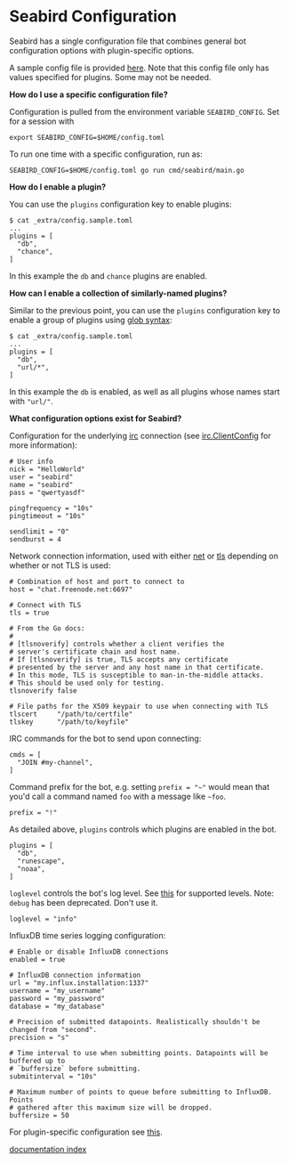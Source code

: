 # Seabird Configuration

Seabird has a single configuration file that combines general bot configuration options with plugin-specific options.

A sample config file is provided [here](../_extra/config.sample.toml). Note that
this config file only has values specified for plugins. Some may not be needed.

**How do I use a specific configuration file?**

Configuration is pulled from the environment variable `SEABIRD_CONFIG`. Set for a session with

```
export SEABIRD_CONFIG=$HOME/config.toml
```

To run one time with a specific configuration, run as:

```
SEABIRD_CONFIG=$HOME/config.toml go run cmd/seabird/main.go
```

**How do I enable a plugin?**

You can use the `plugins` configuration key to enable plugins:

```
$ cat _extra/config.sample.toml
...
plugins = [
  "db",
  "chance",
]
```

In this example the `db` and `chance` plugins are enabled.

**How can I enable a collection of similarly-named plugins?**

Similar to the previous point, you can use the `plugins` configuration key to enable a group of plugins using [glob syntax](https://github.com/gobwas/glob):

```
$ cat _extra/config.sample.toml
...
plugins = [
  "db",
  "url/*",
]
```

In this example the `db` is enabled, as well as all plugins whose names start with `"url/"`.

**What configuration options exist for Seabird?**

Configuration for the underlying [irc](gopkg.in/irc.v3) connection (see [irc.ClientConfig](https://godoc.org/gopkg.in/irc.v3#ClientConfig) for more information):

```
# User info
nick = "HelloWorld"
user = "seabird"
name = "seabird"
pass = "qwertyasdf"

pingfrequency = "10s"
pingtimeout = "10s"

sendlimit = "0"
sendburst = 4
```

Network connection information, used with either [net](https://golang.org/pkg/net/) or [tls](https://golang.org/pkg/crypto/tls/) depending on whether or not TLS is used:

```
# Combination of host and port to connect to
host = "chat.freenode.net:6697"

# Connect with TLS
tls = true

# From the Go docs:
#
# [tlsnoverify] controls whether a client verifies the
# server's certificate chain and host name.
# If [tlsnoverify] is true, TLS accepts any certificate
# presented by the server and any host name in that certificate.
# In this mode, TLS is susceptible to man-in-the-middle attacks.
# This should be used only for testing.
tlsnoverify false

# File paths for the X509 keypair to use when connecting with TLS
tlscert     "/path/to/certfile"
tlskey      "/path/to/keyfile"
```

IRC commands for the bot to send upon connecting:

```
cmds = [
  "JOIN #my-channel",
]
```

Command prefix for the bot, e.g. setting `prefix = "~"` would mean that you'd call a command named `foo` with a message like `~foo`.

```
prefix = "!"
```

As detailed above, `plugins` controls which plugins are enabled in the bot.

```
plugins = [
  "db",
  "runescape",
  "noaa",
]
```

`loglevel` controls the bot's log level. See [this](https://github.com/sirupsen/logrus/blob/master/logrus.go#L25) for supported levels. Note: `debug` has been deprecated. Don't use it.

```
loglevel = "info"
```

InfluxDB time series logging configuration:

```
# Enable or disable InfluxDB connections
enabled = true

# InfluxDB connection information
url = "my.influx.installation:1337"
username = "my_username"
password = "my_password"
database = "my_database"

# Precision of submitted datapoints. Realistically shouldn't be changed from "second".
precision = "s"

# Time interval to use when submitting points. Datapoints will be buffered up to
# `buffersize` before submitting.
submitinterval = "10s"

# Maximum number of points to queue before submitting to InfluxDB. Points
# gathered after this maximum size will be dropped.
buffersize = 50
```

For plugin-specific configuration see [this](./plugin_configuration_options.md).

[documentation index](./README.md)
